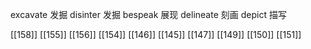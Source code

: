 




excavate 发掘
disinter 发掘
bespeak 展现
delineate 刻画
depict 描写

[[158]]
[[155]]
[[156]]
[[154]]
[[146]]
[[145]]
[[147]]
[[149]]
[[150]]
[[151]]